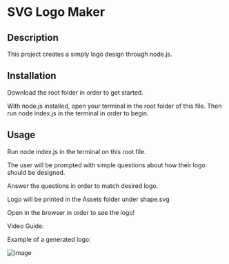 # SVG Logo Maker

## Description

This project creates a simply logo design through node.js. 

## Installation

Download the root folder in order to get started.

With node.js installed, open your terminal in the root folder of this file. 
Then run node index.js in the terminal in order to begin.

## Usage

Run node index.js in the terminal on this root file.

The user will be prompted with simple questions about how their logo should be designed.

Answer the questions in order to match desired logo.

Logo will be printed in the Assets folder under shape.svg

Open in the browser in order to see the logo!

Video Guide: 

Example of a generated logo:

![image](https://github.com/JHelton404/logo-generator/assets/127990574/3b2809b7-8ae3-4942-a348-0e21fd0d73c3)


